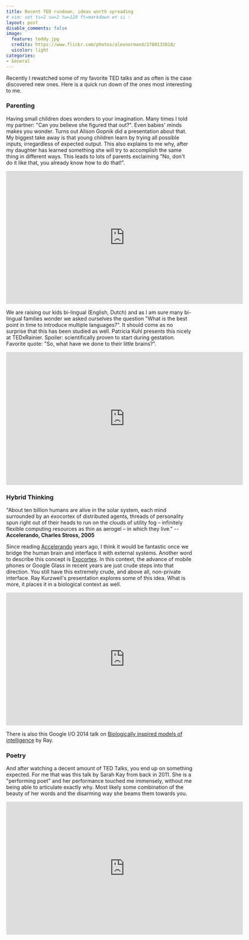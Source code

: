 ```yaml
---
title: Recent TED rundown, ideas worth spreading
# vim: set ts=2 sw=2 tw=120 ft=markdown et si :
layout: post
disable_comments: false
image:
  feature: teddy.jpg
  credits: https://www.flickr.com/photos/alexnormand/2780132018/
  uicolor: light
categories:
- General
---
```


Recently I rewatched some of my favorite TED talks and as often is the case
discovered new ones. Here is a quick run down of the ones most interesting to
me.

### Parenting
Having small children does wonders to your imagination. Many times I told my
partner: "Can you believe she figured that out?". Even babies' minds makes
you wonder. Turns out Alison Gopnik did a presentation about that. My biggest
take away is that young children learn by trying all possible inputs,
irregardless of expected output. This also explains to me why, after my
daughter has learned something she will try to accomplish the same thing in
different ways. This leads to lots of parents exclaiming "No, don't do it like
that, you already know how to do that!".

<iframe src="http://embed.ted.com/talks/alison_gopnik_what_do_babies_think.html" width="640" height="360" frameborder="0" scrolling="no" webkitAllowFullScreen mozallowfullscreen allowFullScreen></iframe>

We are raising our kids bi-lingual (English, Dutch) and as I am sure many
bi-lingual families wonder we asked ourselves the question "What is the best
point in time to introduce multiple languages?". It should come as no surprise
that this has been studied as well. Patricia Kuhl presents this nicely at
TEDxRainier. Spoiler: scientifically proven to start during gestation. Favorite
quote: "So, what have we done to their little brains?".

<iframe src="http://embed.ted.com/talks/patricia_kuhl_the_linguistic_genius_of_babies.html" width="640" height="360" frameborder="0" scrolling="no" webkitAllowFullScreen mozallowfullscreen allowFullScreen></iframe>

### Hybrid Thinking
"About ten billion humans are alive in the solar system, each mind surrounded by
an exocortex of distributed agents, threads of personality spun right out of
their heads to run on the clouds of utility fog – infinitely flexible computing
resources as thin as aerogel – in which they live."
-- __Accelerando, Charles Stross, 2005__

Since reading [Accelerando](http://en.wikipedia.org/wiki/Accelerando) years
ago, I think it would be fantastic once we bridge the human brain and interface
it with external systems. Another word to describe this concept is
[Exocortex](http://en.wikipedia.org/wiki/Exocortex). In this context, the
advance of mobile phones or Google Glass in recent years are just crude steps
into that direction. You still have this extremely crude, and above all,
non-private interface. Ray Kurzweil's presentation explores some of this idea.
What is more, it places it in a biological context as well.

<iframe src="http://embed.ted.com/talks/ray_kurzweil_get_ready_for_hybrid_thinking.html" width="640" height="360" frameborder="0" scrolling="no" webkitAllowFullScreen mozallowfullscreen allowFullScreen></iframe>

There is also this Google I/O 2014 talk on [Biologically inspired models of
intelligence](http://youtu.be/MG_nOddk01E?t=3m) by Ray.

### Poetry
And after watching a decent amount of TED Talks, you end up on something
expected. For me that was this talk by Sarah Kay from back in 2011. She is a
"performing poet" and her performance touched me immensely, without me being
able to articulate exactly why. Most likely some combination of the beauty of
her words and the disarming way she beams them towards you. 

<iframe src="http://embed.ted.com/talks/sarah_kay_if_i_should_have_a_daughter.html" width="640" height="360" frameborder="0" scrolling="no" webkitAllowFullScreen mozallowfullscreen allowFullScreen></iframe>

